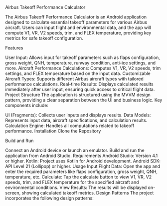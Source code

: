 Airbus Takeoff Performance Calculator

The Airbus Takeoff Performance Calculator is an Android application designed to calculate essential takeoff parameters for various Airbus aircraft. Users can input flight and environmental data, and the app will compute V1, VR, V2 speeds, trim, and FLEX temperature, providing key metrics for safe takeoff configuration.

Features

User Input: Allows input for takeoff parameters such as flaps configuration, gross weight, QNH, temperature, runway condition, anti-ice settings, and more.
Aircraft Performance Calculations: Computes V1, VR, V2 speeds, trim settings, and FLEX temperature based on the input data.
Customizable Aircraft Types: Supports different Airbus aircraft types with tailored performance calculations.
Real-time Results: Displays calculated results immediately after user input, ensuring quick access to critical flight data.
Project Structure
The application is structured using the MVVM design pattern, providing a clear separation between the UI and business logic. Key components include:

UI (Fragments): Collects user inputs and displays results.
Data Models: Represents input data, aircraft specifications, and calculation results.
Calculation Engine: Handles all computations related to takeoff performance.
Installation
Clone the Repository

Build and Run

Connect an Android device or launch an emulator.
Build and run the application from Android Studio.
Requirements
Android Studio: Version 4.1 or higher.
Kotlin: Project uses Kotlin for Android development.
Android SDK: API Level 21 (Lollipop) or higher.
Usage
Input Flight Data: Open the app and enter the required parameters like flaps configuration, gross weight, QNH, temperature, etc.
Calculate: Tap the calculate button to view V1, VR, V2 speeds, trim, and FLEX temperature for the specified aircraft and environmental conditions.
View Results: The results will be displayed on-screen, showing calculated takeoff metrics.
Design Patterns
The project incorporates the following design patterns:


